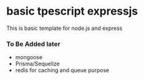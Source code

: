 # basic tpescript expressjs
 
This is basic template for node.js and express
### To Be Added later
- mongoose
- Prisma/Sequelize
- redis for caching and queue purpose
